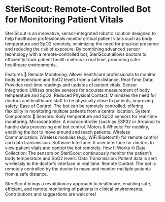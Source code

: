 # SteriScout: Remote-Controlled Bot for Monitoring Patient Vitals
SteriScout is an innovative, sensor-integrated robotic solution designed to help healthcare professionals monitor critical patient vitals such as body temperature and SpO2 remotely, minimizing the need for physical presence and reducing the risk of exposure. By combining advanced sensor technology with a remote-controlled bot, SteriScout allows doctors to efficiently track patient health metrics in real time, promoting safer healthcare environments.

Features 🌟
Remote Monitoring: Allows healthcare professionals to monitor body temperature and SpO2 levels from a safe distance.
Real-Time Data: Provides real-time readings and updates of patient vitals.
Sensor Integration: Utilizes precise sensors for accurate measurement of body temperature and SpO2.
Reduced Physical Contact: Minimizes the need for doctors and healthcare staff to be physically close to patients, improving safety.
Ease of Control: The bot can be remotely controlled, offering flexibility in monitoring multiple patients from a central location.
System Components 🔧
Sensors: Body temperature and SpO2 sensors for real-time monitoring.
Microcontroller: A microcontroller (such as ESP32 or Arduino) to handle data processing and bot control.
Motors & Wheels: For mobility, enabling the bot to move around and reach patients.
Wireless Communication: Wireless modules (e.g., WiFi/Bluetooth) for remote control and data transmission.
Software Interface: A user interface for doctors to view patient vitals and control the bot remotely.
How It Works ⚙️
Data Collection: The sensors on SteriScout continuously monitor the patient’s body temperature and SpO2 levels.
Data Transmission: Patient data is sent wirelessly to the doctor's interface in real time.
Remote Control: The bot is remotely controlled by the doctor to move and monitor multiple patients from a safe distance.

SteriScout brings a revolutionary approach to healthcare, enabling safe, efficient, and remote monitoring of patients in clinical environments. Contributions and suggestions are welcome!
